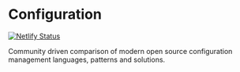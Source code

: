 # Configuration

[![Netlify Status](https://api.netlify.com/api/v1/badges/1c9513b1-6589-477d-9c59-6b8e5f0dcba5/deploy-status)](https://app.netlify.com/sites/configuration/deploys)

Community driven comparison of modern open source configuration management languages, patterns and solutions.
